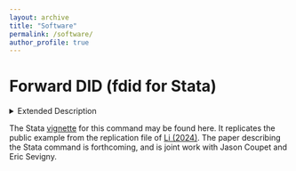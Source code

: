 ```yaml
---
layout: archive
title: "Software"
permalink: /software/
author_profile: true
---
```


# Forward DID (fdid for Stata)

<details>
  <summary>Extended Description</summary>
Choosing a control group is vital to quasi-experimental design in the social sciences. When randomized trials are not feasible or ethical, researchers (usually) need to compare a treated unit/set of units to others that were untreated. To do this, ```fdid``` uses a greedy forward selection algorithm to choose the ideal control group for the currently treated unit. It then uses the standard difference-in-differences model to estimate effects. The ```fdid``` command reports a full suite of inferential statistics, metrics of fit, as well as the control units used for the difference-in-differences design.
</details>

The Stata [vignette](https://github.com/jgreathouse9/FDIDTutorial/blob/main/StataVignette.md) for this command may be found here. It replicates the public example from the replication file of [Li (2024)](https://doi.org/10.1287/mksc.2022.0212). The paper describing the Stata command is forthcoming, and is joint work with Jason Coupet and Eric Sevigny.
